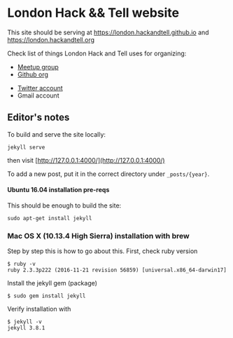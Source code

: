 # London Hack && Tell website

This site should be serving at https://london.hackandtell.github.io and https://london.hackandtell.org


Check list of things London Hack and Tell uses for organizing:

 * [Meetup group](https://www.meetup.com/London-Hack-and-Tell/)
 * [Github org](https://github.com/londonhackandtell)
 <!-- * FIXME JD: [Google doc signup form](https://docs.google.com/forms/d/15F33kAQFgI825JECUI7uAqXrdgbr1dkjO0DRK4MOKq4/viewform) -->
 <!-- * FIXME JD: [Google doc for notes](https://docs.google.com/document/d/1DM_qVHEGPNP-UzSGKNlee8lmroNqap4Fg4RgERxxTiY/edit) -->
 * [Twitter account](https://twitter.com/hackandtellLDN)
 * Gmail account

## Editor's notes

To build and serve the site locally:

    jekyll serve

then visit [http://127.0.0.1:4000/](http://127.0.0.1:4000/)

To add a new post, put it in the correct directory under `_posts/{year}`.

#### Ubuntu 16.04 installation pre-reqs

This should be enough to build the site:

    sudo apt-get install jekyll

### Mac OS X (10.13.4 High Sierra) installation with brew

Step by step this is how to go about this. First, check ruby version

    $ ruby -v
    ruby 2.3.3p222 (2016-11-21 revision 56859) [universal.x86_64-darwin17]

Install the jekyll gem (package)

    $ sudo gem install jekyll

Verify installation with

    $ jekyll -v
    jekyll 3.8.1
